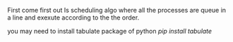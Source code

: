 First come first out 
Is scheduling algo where all the processes are queue in a line and exexute according to the the order.

you may need to install tabulate package of python
*pip install tabulate*
